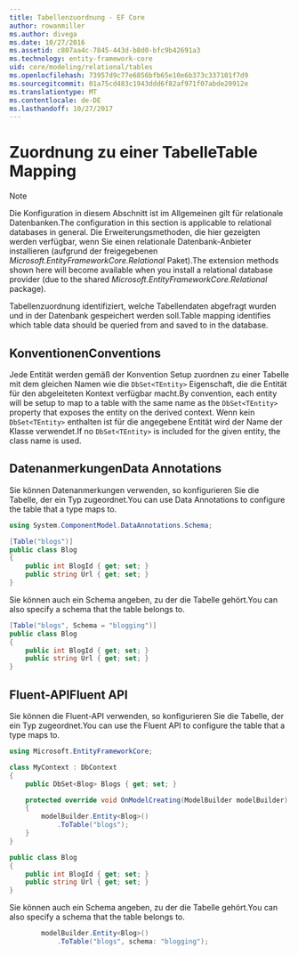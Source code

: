 ```yaml
---
title: Tabellenzuordnung - EF Core
author: rowanmiller
ms.author: divega
ms.date: 10/27/2016
ms.assetid: c807aa4c-7845-443d-b8d0-bfc9b42691a3
ms.technology: entity-framework-core
uid: core/modeling/relational/tables
ms.openlocfilehash: 73957d9c77e6856bfb65e10e6b373c337101f7d9
ms.sourcegitcommit: 01a75cd483c1943ddd6f82af971f07abde20912e
ms.translationtype: MT
ms.contentlocale: de-DE
ms.lasthandoff: 10/27/2017
---
```

# <a name="table-mapping"></a><span data-ttu-id="d8039-102">Zuordnung zu einer Tabelle</span><span class="sxs-lookup"><span data-stu-id="d8039-102">Table Mapping</span></span>

> [!NOTE]  
> <span data-ttu-id="d8039-103">Die Konfiguration in diesem Abschnitt ist im Allgemeinen gilt für relationale Datenbanken.</span><span class="sxs-lookup"><span data-stu-id="d8039-103">The configuration in this section is applicable to relational databases in general.</span></span> <span data-ttu-id="d8039-104">Die Erweiterungsmethoden, die hier gezeigten werden verfügbar, wenn Sie einen relationale Datenbank-Anbieter installieren (aufgrund der freigegebenen *Microsoft.EntityFrameworkCore.Relational* Paket).</span><span class="sxs-lookup"><span data-stu-id="d8039-104">The extension methods shown here will become available when you install a relational database provider (due to the shared *Microsoft.EntityFrameworkCore.Relational* package).</span></span>

<span data-ttu-id="d8039-105">Tabellenzuordnung identifiziert, welche Tabellendaten abgefragt wurden und in der Datenbank gespeichert werden soll.</span><span class="sxs-lookup"><span data-stu-id="d8039-105">Table mapping identifies which table data should be queried from and saved to in the database.</span></span>

## <a name="conventions"></a><span data-ttu-id="d8039-106">Konventionen</span><span class="sxs-lookup"><span data-stu-id="d8039-106">Conventions</span></span>

<span data-ttu-id="d8039-107">Jede Entität werden gemäß der Konvention Setup zuordnen zu einer Tabelle mit dem gleichen Namen wie die `DbSet<TEntity>` Eigenschaft, die die Entität für den abgeleiteten Kontext verfügbar macht.</span><span class="sxs-lookup"><span data-stu-id="d8039-107">By convention, each entity will be setup to map to a table with the same name as the `DbSet<TEntity>` property that exposes the entity on the derived context.</span></span> <span data-ttu-id="d8039-108">Wenn kein `DbSet<TEntity>` enthalten ist für die angegebene Entität wird der Name der Klasse verwendet.</span><span class="sxs-lookup"><span data-stu-id="d8039-108">If no `DbSet<TEntity>` is included for the given entity, the class name is used.</span></span>

## <a name="data-annotations"></a><span data-ttu-id="d8039-109">Datenanmerkungen</span><span class="sxs-lookup"><span data-stu-id="d8039-109">Data Annotations</span></span>

<span data-ttu-id="d8039-110">Sie können Datenanmerkungen verwenden, so konfigurieren Sie die Tabelle, der ein Typ zugeordnet.</span><span class="sxs-lookup"><span data-stu-id="d8039-110">You can use Data Annotations to configure the table that a type maps to.</span></span>

``` csharp
using System.ComponentModel.DataAnnotations.Schema;
```
``` csharp
[Table("blogs")]
public class Blog
{
    public int BlogId { get; set; }
    public string Url { get; set; }
}
```

<span data-ttu-id="d8039-111">Sie können auch ein Schema angeben, zu der die Tabelle gehört.</span><span class="sxs-lookup"><span data-stu-id="d8039-111">You can also specify a schema that the table belongs to.</span></span>

``` csharp
[Table("blogs", Schema = "blogging")]
public class Blog
{
    public int BlogId { get; set; }
    public string Url { get; set; }
}
```

## <a name="fluent-api"></a><span data-ttu-id="d8039-112">Fluent-API</span><span class="sxs-lookup"><span data-stu-id="d8039-112">Fluent API</span></span>

<span data-ttu-id="d8039-113">Sie können die Fluent-API verwenden, so konfigurieren Sie die Tabelle, der ein Typ zugeordnet.</span><span class="sxs-lookup"><span data-stu-id="d8039-113">You can use the Fluent API to configure the table that a type maps to.</span></span>

``` csharp
using Microsoft.EntityFrameworkCore;
```
``` csharp
class MyContext : DbContext
{
    public DbSet<Blog> Blogs { get; set; }

    protected override void OnModelCreating(ModelBuilder modelBuilder)
    {
        modelBuilder.Entity<Blog>()
            .ToTable("blogs");
    }
}

public class Blog
{
    public int BlogId { get; set; }
    public string Url { get; set; }
}
```

<span data-ttu-id="d8039-114">Sie können auch ein Schema angeben, zu der die Tabelle gehört.</span><span class="sxs-lookup"><span data-stu-id="d8039-114">You can also specify a schema that the table belongs to.</span></span>

<!-- [!code-csharp[Main](samples/core/relational/Modeling/FluentAPI/Samples/Relational/TableAndSchema.cs?highlight=2)] -->
``` csharp
        modelBuilder.Entity<Blog>()
            .ToTable("blogs", schema: "blogging");
```

